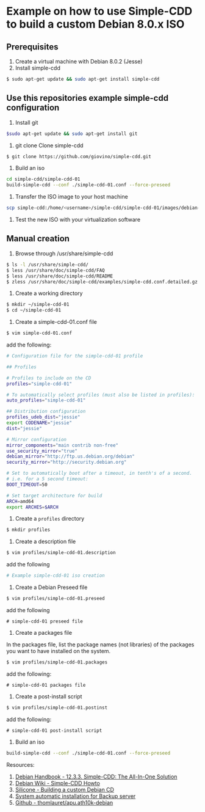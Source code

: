 # Example on how to use Simple-CDD to build a custom Debian 8.0.x ISO

## Prerequisites

1. Create a virtual machine with Debian 8.0.2 (Jesse)
1. Install simple-cdd

  ```bash
  $ sudo apt-get update && sudo apt-get install simple-cdd
  ```

## Use this repositories example simple-cdd configuration

1. Install git

  ```bash
  $sudo apt-get update && sudo apt-get install git
  ```
1. git clone Clone simple-cdd

  ```bash
  $ git clone https://github.com/giovino/simple-cdd.git
  ```
1. Build an iso

  ```bash
  cd simple-cdd/simple-cdd-01
  build-simple-cdd --conf ./simple-cdd-01.conf --force-preseed
  ```
1. Transfer the ISO image to your host machine

  ```bash
  scp simple-cdd:/home/<username>/simple-cdd/simple-cdd-01/images/debian-8.2-amd64-CD-1.iso .
  ```
1. Test the new ISO with your virtualization software

## Manual creation

1. Browse through /usr/share/simple-cdd

  ```bash
  $ ls -l /usr/share/simple-cdd/
  $ less /usr/share/doc/simple-cdd/FAQ
  $ less /usr/share/doc/simple-cdd/README
  $ zless /usr/share/doc/simple-cdd/examples/simple-cdd.conf.detailed.gz
  ```
1. Create a working directory

  ```bash
  $ mkdir ~/simple-cdd-01
  $ cd ~/simple-cdd-01
  ```
1. Create a simple-cdd-01.conf file

  ```bash
  $ vim simple-cdd-01.conf
  ```
  add the following:
  ```bash
  # Configuration file for the simple-cdd-01 profile

  ## Profiles

  # Profiles to include on the CD
  profiles="simple-cdd-01"

  # To automatically select profiles (must also be listed in profiles):
  auto_profiles="simple-cdd-01"

  ## Distribution configuration
  profiles_udeb_dist="jessie"
  export CODENAME="jessie"
  dist="jessie"

  # Mirror configuration
  mirror_components="main contrib non-free"
  use_security_mirror="true"
  debian_mirror="http://ftp.us.debian.org/debian"
  security_mirror="http://security.debian.org"

  # Set to automatically boot after a timeout, in tenth's of a second.
  # i.e. for a 5 second timeout:
  BOOT_TIMEOUT=50

  # Set target architecture for build
  ARCH=amd64
  export ARCHES=$ARCH
  ```

1. Create a ```profiles``` directory

  ```bash
  $ mkdir profiles
  ```

1. Create a description file
  ```bash
  $ vim profiles/simple-cdd-01.description
  ```
  add the following
  ```bash
  # Example simple-cdd-01 iso creation
  ```

1. Create a Debian Preseed file
  ```bash
  $ vim profiles/simple-cdd-01.preseed
  ```
  add the following
  ```
  # simple-cdd-01 preseed file
  ```

1. Create a packages file

  In the packages file, list the package names (not libraries) of the packages you want to have installed on the system.

  ```bash
  $ vim profiles/simple-cdd-01.packages
  ```
  add the following:
  ```
  # simple-cdd-01 packages file
  ```

1. Create a post-install script

  ```bash
  $ vim profiles/simple-cdd-01.postinst
  ```
  add the following:
  ```
  # simple-cdd-01 post-install script
  ```

1. Build an iso

  ```bash
  build-simple-cdd --conf ./simple-cdd-01.conf --force-preseed
  ```

Resources:

1. [Debian Handbook - 12.3.3. Simple-CDD: The All-In-One Solution](https://debian-handbook.info/browse/stable/sect.automated-installation.html)
1. [Debian Wiki - Simple-CDD Howto](https://wiki.debian.org/Simple-CDD/Howto)
1. [Silicone - Building a custom Debian CD](http://silicone.homelinux.org/2013/06/19/building-a-custom-debian-cd/)
1. [System automatic installation for Backup server](http://medspx.fr/projects/backup/preseed/)
1. [Github - thomlauret/apu.ath10k-debian](https://github.com/thomlauret/apu.ath10k-debian)
